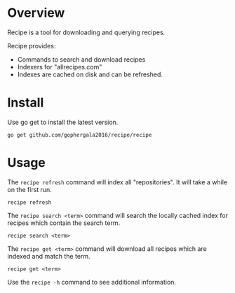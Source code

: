 # Overview

Recipe is a tool for downloading and querying recipes.

Recipe provides:
* Commands to search and download recipes
* Indexers for "allrecipes.com"
* Indexes are cached on disk and can be refreshed.

# Install
Use go get to install the latest version.
```
go get github.com/gophergala2016/recipe/recipe
```

# Usage
The `recipe refresh` command will index all "repositories".
It will take a while on the first run.
```
recipe refresh
```

The `recipe search <term>` command will search the locally cached index for recipes
which contain the search term.
```
recipe search <term>
```

The `recipe get <term>` command will download all recipes which are indexed and match the term.
```
recipe get <term>
```

Use the `recipe -h` command to see additional information.
